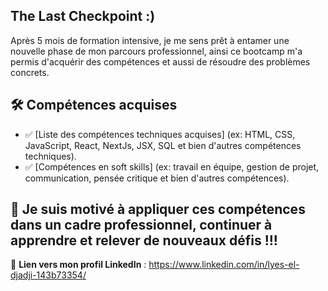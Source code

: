 
## The Last Checkpoint :) 

Après 5 mois de formation intensive, je me sens prêt à entamer une nouvelle phase de mon parcours professionnel, ainsi ce bootcamp m'a permis d'acquérir des compétences et aussi de résoudre des problèmes concrets.

## 🛠️ Compétences acquises

- ✅ [Liste des compétences techniques acquises] (ex: HTML, CSS, JavaScript, React, NextJs, JSX, SQL et bien d'autres compétences techniques).
- ✅ [Compétences en soft skills] (ex: travail en équipe, gestion de projet, communication, pensée critique et bien d'autres compétences).

## 🎯 Je suis motivé à appliquer ces compétences dans un cadre professionnel, continuer à apprendre et relever de nouveaux défis !!!

📌 **Lien vers mon profil LinkedIn** : https://www.linkedin.com/in/lyes-el-djadji-143b73354/ 

